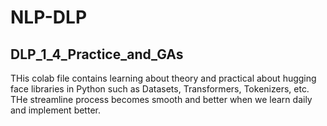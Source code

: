 # NLP-DLP

## DLP_1_4_Practice_and_GAs

THis colab file contains learning about theory and practical about hugging face libraries in Python such as Datasets, Transformers, Tokenizers, etc. THe streamline process becomes smooth and better when we learn daily and implement better.
